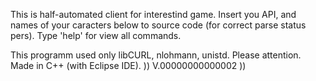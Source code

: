 This is half-automated client for interestind game.
Insert you API, and names of your caracters below to source code (for correct parse status pers).
Type 'help' for view all commands.

This programm used only libCURL, nlohmann, unistd. Please attention.
Made in C++ (with Eclipse IDE).
))
V.00000000000002 ))
